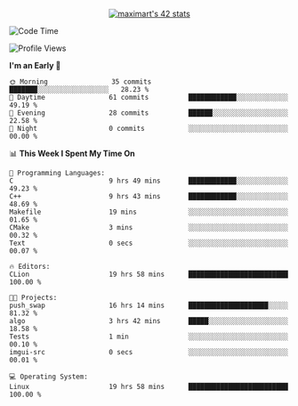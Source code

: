<p align="center">
<a href="https://github.com/oakoudad/badge42"><img src="https://badge.mediaplus.ma/greenbinary/maximart?1337Badge=off&UM6P=off&42Network=off" alt="maximart's 42 stats" /></a>
</p>

<!--START_SECTION:waka-->
![Code Time](http://img.shields.io/badge/Code%20Time-38%20hrs%2025%20mins-blue)

![Profile Views](http://img.shields.io/badge/Profile%20Views-6-blue)

**I'm an Early 🐤** 

```text
🌞 Morning                35 commits          ███████░░░░░░░░░░░░░░░░░░   28.23 % 
🌆 Daytime                61 commits          ████████████░░░░░░░░░░░░░   49.19 % 
🌃 Evening                28 commits          ██████░░░░░░░░░░░░░░░░░░░   22.58 % 
🌙 Night                  0 commits           ░░░░░░░░░░░░░░░░░░░░░░░░░   00.00 % 
```


📊 **This Week I Spent My Time On** 

```text
💬 Programming Languages: 
C                        9 hrs 49 mins       ████████████░░░░░░░░░░░░░   49.23 % 
C++                      9 hrs 43 mins       ████████████░░░░░░░░░░░░░   48.69 % 
Makefile                 19 mins             ░░░░░░░░░░░░░░░░░░░░░░░░░   01.65 % 
CMake                    3 mins              ░░░░░░░░░░░░░░░░░░░░░░░░░   00.32 % 
Text                     0 secs              ░░░░░░░░░░░░░░░░░░░░░░░░░   00.07 % 

🔥 Editors: 
CLion                    19 hrs 58 mins      █████████████████████████   100.00 % 

🐱‍💻 Projects: 
push_swap                16 hrs 14 mins      ████████████████████░░░░░   81.32 % 
algo                     3 hrs 42 mins       █████░░░░░░░░░░░░░░░░░░░░   18.58 % 
Tests                    1 min               ░░░░░░░░░░░░░░░░░░░░░░░░░   00.10 % 
imgui-src                0 secs              ░░░░░░░░░░░░░░░░░░░░░░░░░   00.01 % 

💻 Operating System: 
Linux                    19 hrs 58 mins      █████████████████████████   100.00 % 
```


<!--END_SECTION:waka-->

